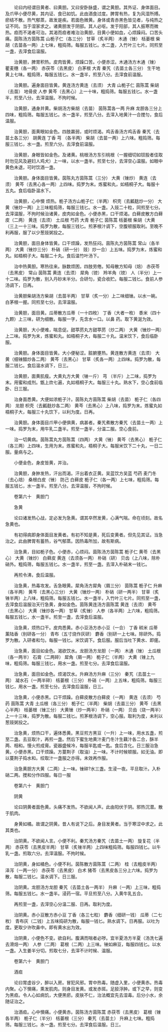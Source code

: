 <!-- { "loadSidebar": true } -->
　　论曰内经谓目黄者、曰黄胆。又曰安卧脉盛，谓之黄胆。其外证、身体面目。及爪甲小便尽黄，其内证、食已如饥。此由酒食过度。脾胃有热，复为风湿所搏。瘀结不散。热气郁蒸，故发是疾。若面色微黄。身体或青赤黑色皆见者，与纯热之证不同。当于湿家求之。诸黄胆发于阴部。其人必呕。发于阳部，其人振寒而微热。疸而不渴者可治。其渴而疸者难治治黄胆，目黄小便如血，心烦躁闷。口苦头痛。茵陈汤方茵陈蒿 山栀子仁（各三分） 甘草（炙半两） 木通（锉） 栝蒌根 柴胡（去苗各一两）上七味，粗捣筛。每服五钱匕。水二盏，入竹叶三七片。同煎至一盏，去滓食后温服。

　　治黄胆，脾胃积热。皮肉皆黄，烦躁口苦。小便赤涩。木通汤方木通（锉） 瞿麦穗（各一两） 赤茯苓（去黑皮） 白茅根 大青 秦艽（去苗土各三分） 生干地黄上七味。粗捣筛，每服五钱匕。水一盏半，煎至八分。去滓食前温服。

　　治黄胆。遍身面目皆黄。黄连汤方黄连（去须） 大青 山栀子仁 茵陈蒿 柴胡（去苗） 地骨皮 人参 黄芩（去黑心）上一十味，粗捣筛。每服五钱匕。水一盏半，煎至八分。去滓温服。不拘时候。

　　治黄胆，通身并黄。柴胡汤方柴胡（去苗） 茵陈蒿各一两 升麻 龙胆各三分上四味，粗捣筛。每服五钱匕。水一盏半，煎至八分。去滓入地黄汁一合搅匀，食后温服。

　　治黄胆，面黄眼如金色。四肢羸弱，或时烦渴。鸡舌香汤方鸡舌香 秦艽（去苗土各三分） 胡黄连 丁香 芎 （各半两） 柴胡（去苗一两）上六味。粗捣筛。每服三钱匕，水一盏。煎至六分。去滓食前温服。

　　治黄胆，身眼皆如金色。及诸黄。桃根汤方东引桃根（一握细切如钗股者佳取时勿见风及避妇人鸡犬）上一味，以水一盏半。煎至七分，去滓空心温服。如眼中黄色未退，可时饮酒一盏。

　　治黄胆。身体面目皆黄。茵陈丸方茵陈蒿（三分） 大黄（锉炒） 黄连（去须） 黄芩（去黑心各一两）上四味。捣罗为末。炼蜜和丸，如梧桐子大。每服十五丸。食后临卧温水下。

　　治黄胆，心中懊 烦热。栀子汤方山栀子仁（半两） 枳壳（去瓤麸炒一分） 大黄（锉炒一两）上三味粗捣筛，每服三钱匕。水一盏。入豉二十粒，同煎至七分。去滓温服，不拘时候治诸黄，皮肉如金色。小便赤黑，口干烦渴。白藓皮散方白藓皮（二两） 黄连（去须） 土瓜根 芍药 大青 栀子仁 茵陈蒿 栝蒌根 柴胡（大黄（三上一十三味。捣罗为散，每服三钱匕。煎茅根汁调下，空腹顿服取利。至晚不利再服，服了以少葱豉粥投之。

　　治黄胆，面目身体皆黄。口干烦躁，发热狂闷。茵陈丸方茵陈蒿 常山（各半两） 大黄（锉炒三分） 朴硝（研一分） 豉）炒一合）上五味。捣罗为末，炼蜜和丸。如梧桐子大。每服二十丸。食后温竹叶汤下。

　　治中热黄胆。寒热往来。脉数烦困，四肢劳倦。知母散方知母（焙） 赤茯苓（去黑皮） 常山 茵陈蒿 黄连（去须） 犀角（镑） 羚羊角（镑） 人（半分）上一十二味。捣罗为散，别入丹砂末半分。合研匀，瓷合收贮。每服二钱匕。食前人参汤调下，日再。

　　治黄胆柴胡汤方柴胡（去苗半两） 甘草（炙一分）上二味细锉。以水一碗。白茅根一握。同煎至七分。去滓温服。

　　治黄胆，面目黄。瓜蒂散方瓜蒂（一十四枚） 丁香（大者一枚） 黍米（四十九颗）上三味，研为细散。每服一字，先含水一口。以鼻 药。取下黄涎为效。

　　治黄胆，大小便难，喘息促。甜葶苈丸方甜葶苈（炒二两） 大黄（锉炒一两）上二味。捣罗为末，炼蜜和丸。如梧桐子大，每服二十丸。温米饮下，食后临卧服。

　　治黄胆。身体面目皆黄。大小便秘涩。脏腑壅热。黄连散方黄连（去须） 大黄（细锉醋炒各二两） 黄芩（去黑心） 甘草（炙各一两）上四味。捣罗为散，每服二钱匕。食后温水调下，日三。

　　治黄胆，面黄肌瘦。大黄丸方大黄（锉一斤） 芎 （半斤）上二味，捣罗为末。用蜜和成剂。甑上炊七遍，丸如梧桐子大。每服三十丸。熟水下，空心食前临卧、日三服。

　　治身面悉黄。大便如浓栀子汁。茵陈丸方茵陈蒿 柴胡（去苗） 栀子仁（各四两） 龙胆 枳壳（去瓤麸炒各二两） 黄芩（去黑心）上八味，捣罗为末。炼蜜丸如梧桐子大，每服三十丸饮下，以利为度。日再。

　　治黄胆。身体面目爪甲小便俱黄，病甚者。秦艽煮散方秦艽（去苗土一两）上一味。捣罗为末，用牛乳二盏半。煎至一盏半，分温二服。空心食前。

　　治一切黄病。茵陈蒿丸方茵陈蒿（四两） 大黄（锉） 黄芩（去黑心） 栀子仁（各三两）上四味，生用为末。炼蜜和丸，梧桐子大。每服米饮下二十丸，一日二服。量病与之。

　　小便金色，身皮皆黄，并治。

　　治黄胆，身肿发热，汗出而渴。汗出着衣正黄。吴蓝饮方吴蓝 芍药 麦门冬（去心焙） 桑根白皮（锉） 防己 白藓皮 栀子仁（各一两）上七味，粗捣筛。每服五钱匕，水一盏半。煎至八分。去滓温服，不拘时候。

　　卷第六十　黄胆门

　　急黄

　　论曰诸发热心战，定必发为急黄。谓其卒然发黄，心满气喘。命在顷刻。故名急黄也。

　　有初得病即身体面目发黄者。有初不知是黄，死后变黄者。但先见其证。当急治之。此由脾胃有蓄热，谷气郁蒸。因热毒所加，故有斯病。

　　治急黄，目如栀子色。小便赤，心烦闷。茵陈汤方茵陈蒿 栀子仁 黄苓（去黑心） 大黄（锉炒） 白藓皮 黄连（去须各一两） 朴硝（研） 贝齿（上八味，除朴硝外。粗捣筛，每服五钱匕。水一盏半，煎至一盏。去滓入朴硝末一钱匕。

　　再煎令沸，食后温服。

　　治急黄，热毒攻发。舌急眼黄。犀角汤方犀角（屑三分） 茵陈蒿 栀子仁 升麻（各半两） 黄芩（去黑心三分） 大黄（锉炒一两） 朴硝（研一两半） 甘草（炙锉半两）上八味，粗捣筛。每服五钱匕。水一盏半，入竹叶三七片。同煎至一盏，去滓食后温服治天行急黄，身如金色。茵陈黄连汤方茵陈蒿 黄连（去须） 黄芩（去黑心） 大黄（锉炒各一两） 甘草（炙锉） 人参（各半两）上六味，粗捣筛。每服五钱匕，水一盏半。煎至一盏，去滓食后温服。

　　治急黄，烦热口干。皮肉悉黄。赤小豆汤方赤小豆（一合） 丁香 秫米 瓜蒂 薰陆香（别研各一分） 青布（五寸烧作灰研） 麝香（别研一上七味。除研外。捣罗为散。入研者和匀。每服一钱匕。米饮调下。食后服。服后当吐下黄水、即瘥。

　　治急黄，面目如金色。渴欲饮水。龙胆汤方龙胆（一两） 木通（锉） 土瓜根（各一两半） 石膏（二两碎） 犀角（屑一两） 栀子仁（半两） 大黄（锉上九味，粗捣筛。每服三钱匕，用水一盏。煎至七分。去滓食后温服。

　　治急黄，面目如金色。烦渴饮水。升麻汤方升麻（三分） 秦艽（去苗土一两） 凝水石（一两半碎） 栝蒌根（三分） 朴硝（一两）上五味，粗捣筛。每服三钱匕，用水一盏。煎至七分。去滓食后温服，日三。

　　治急黄，小便赤黑。口干烦躁。白藓皮散方白藓皮（一两） 黄连（去须） 芍药 茵陈蒿 大青 土瓜根（各三分） 栀子仁（半两） 柴胡（去苗三分） 黄芩（去黑心半两） 栝蒌根（锉三分） 大黄锉（炒一两半） 朴硝（一两） 贝齿（烧一两半）上一十三味，捣罗为散。每服二钱匕。煎茅根汤调下，空心服。取利为度，未利以葱豉粥投之。

　　治急黄，烦热口干，遍体悉黄。黑豆煎方黑豆（一升）上一味，用水五盏，煎至二盏。去豆取汁，再煎一盏。然后下蜜生地黄汁麦门冬汁生藕汁各二合，酥半两、相和。慢火煎成膏。瓷器盛候冷，每服半匙或一匙。食后含化。日三服治急黄。小便赤黑。口干烦躁。方蔓荆子（取油）上一味。不计时候顿服。如无油。即以蔓荆子捣水和。绞取汁一盏服之亦得。未效再作服。

　　治急黄胆方大黄（二两）上一味。锉碎?水三盏。生浸一夜。平旦取汁。入朴硝二两。搅和分作四服。每日一服

　　卷第六十　黄胆门

　　阴黄

　　论曰阴黄者面色黄。头痛不发热。不欲闻人声。此由阳伏于阴。邪热沉潜。散于肌肉。

　　身黄如橘。故谓之阴黄。昔人有说下之后。身目发黄者。当于寒涩中求之。此其类也。

　　治阴黄。不欲闻人言。小便不利。秦艽汤方秦艽（去苗土一两） 旋复花（半两） 赤茯苓（去黑皮半两） 甘草（炙锉半两）上四味粗捣筛。每服四钱匕。以牛乳一盏。煎取六分。去滓温服。不拘时候。

　　治阴黄，身如橘色。小便不利。茵陈散方茵陈蒿（二两） 桂（去粗皮半两） 泽泻（一两一分） 赤茯苓（去黑皮） 白术 猪苓（去黑皮各三分上六味。捣罗为散，每服二钱匕。温水调下。日三服。

　　治阴黄。龙胆汤方龙胆 秦艽（去苗土各一两半） 升麻（一两）上三味，粗捣筛。每服五钱匕。水一盏半。浸药一宿。平旦煎至八分。入黄牛乳五合。

　　再煎至一盏，去滓空心分温二服、日再。取利为度。

　　治阴黄。赤小豆散方赤小豆 丁香（各三七粒） 麝香（细研一钱） 瓜蒂（二七枚） 青布灰（二钱）上五味捣研为散，每服一钱匕。熟水调下。日再服。以吐为度。更取少许吹鼻中。即有黄水出为效。

　　治阴黄，小便色不变。欲自利。腹满而喘者必哕。宜半夏汤方半夏（汤洗七遍去滑焙一两） 人参（二两） 葛根（二两）上三味。锉如麻豆，每服四钱匕。以水一盏。入生姜半分切。煎取七分，去滓不计时候、温服。

　　卷第六十　黄胆门

　　酒疸

　　论曰胃虚谷少，醉以入房。冒犯风邪。胃中热毒。随虚入里，小便黄赤。热毒内聚。心下懊痛，熏发肌肉。则身目发黄。或发赤斑。足胫浮肿。或下之早，则变为黑疸。令人心如病饥，大便黑瘀。皮肤不仁，治法概宜先去湿毒。后分小水，余随证治之。

　　治酒疸。心中懊痛。小便黄赤。茵陈汤方茵陈蒿 赤茯苓（去黑皮） 葛根（锉各半两） 栀子仁（半分） 栝蒌根（三分） 秦艽（去苗土） 升麻上七味。粗捣筛。每服三钱匕。水一盏。煎至七分。去滓食后温服。日三。

